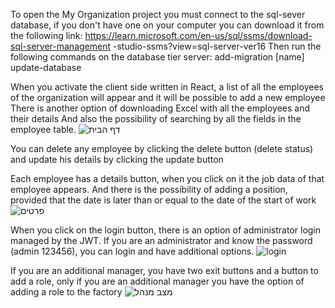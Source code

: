 To open the My Organization project you must connect to the sql-sever database, if you don't have one on your computer you can download it from the following link: https://learn.microsoft.com/en-us/sql/ssms/download-sql-server-management -studio-ssms?view=sql-server-ver16 Then run the following commands on the database tier server: add-migration [name] update-database

When you activate the client side written in React, a list of all the employees of the organization will appear and it will be possible to add a new employee
There is another option of downloading Excel with all the employees and their details
And also the possibility of searching by all the fields in the employee table.
![דף הבית](https://github.com/SariHimelfarb/Organization/assets/149975170/8ef1af84-b989-48e4-85a0-0e9713bd8eda)


You can delete any employee by clicking the delete button (delete status) and update his details by clicking the update button

Each employee has a details button, when you click on it the job data of that employee appears. And there is the possibility of adding a position, provided that the date is later than or equal to the date of the start of work
![פרטים](https://github.com/SariHimelfarb/Organization/assets/149975170/32a8d1fa-2564-4dab-85ac-c8062920ea0c)

When you click on the login button, there is an option of administrator login managed by the JWT. If you are an administrator and know the password (admin 123456), you can login and have additional options.
![login](https://github.com/SariHimelfarb/Organization/assets/149975170/41a67e8a-a801-47e7-86df-69c64db6b5f4)

If you are an additional manager, you have two exit buttons and a button to add a role, only if you are an additional manager you have the option of adding a role to the factory
![מצב מנהל](https://github.com/SariHimelfarb/Organization/assets/149975170/3384598f-a928-40af-96bc-8275922187d9)

